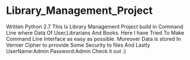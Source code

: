 # Library_Management_Project

Written Python 2.7
This Is Library Management Project build in Command Line where Data Of User,Librarians And Books.
Here I have Tried To Make Command Line Interface as easy as possible.
Moreover Data is stored In Vernier Cipher to prrovide Some Security to files
And Lastly
UserName:Admin
Password:Admin
Check it out :)
